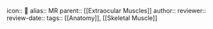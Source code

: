 icon:: 💪
alias:: MR
parent:: [[Extraocular Muscles]] 
author:: 
reviewer::
review-date::
tags:: [[Anatomy]], [[Skeletal Muscle]]
